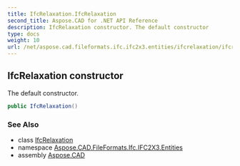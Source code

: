 ```yaml
---
title: IfcRelaxation.IfcRelaxation
second_title: Aspose.CAD for .NET API Reference
description: IfcRelaxation constructor. The default constructor
type: docs
weight: 10
url: /net/aspose.cad.fileformats.ifc.ifc2x3.entities/ifcrelaxation/ifcrelaxation/
---
```

## IfcRelaxation constructor

The default constructor.

```csharp
public IfcRelaxation()
```

### See Also

* class [IfcRelaxation](../)
* namespace [Aspose.CAD.FileFormats.Ifc.IFC2X3.Entities](../../ifcrelaxation/)
* assembly [Aspose.CAD](../../../)


